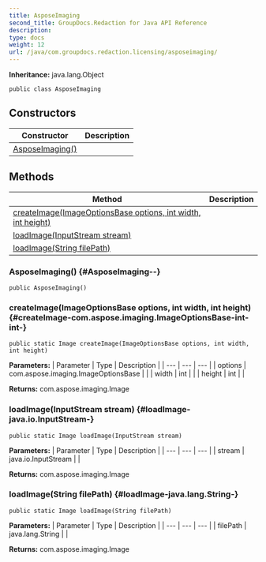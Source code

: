 ```yaml
---
title: AsposeImaging
second_title: GroupDocs.Redaction for Java API Reference
description: 
type: docs
weight: 12
url: /java/com.groupdocs.redaction.licensing/asposeimaging/
---
```

**Inheritance:**
java.lang.Object
```
public class AsposeImaging
```
## Constructors

| Constructor | Description |
| --- | --- |
| [AsposeImaging()](#AsposeImaging--) |  |
## Methods

| Method | Description |
| --- | --- |
| [createImage(ImageOptionsBase options, int width, int height)](#createImage-com.aspose.imaging.ImageOptionsBase-int-int-) |  |
| [loadImage(InputStream stream)](#loadImage-java.io.InputStream-) |  |
| [loadImage(String filePath)](#loadImage-java.lang.String-) |  |
### AsposeImaging() {#AsposeImaging--}
```
public AsposeImaging()
```


### createImage(ImageOptionsBase options, int width, int height) {#createImage-com.aspose.imaging.ImageOptionsBase-int-int-}
```
public static Image createImage(ImageOptionsBase options, int width, int height)
```




**Parameters:**
| Parameter | Type | Description |
| --- | --- | --- |
| options | com.aspose.imaging.ImageOptionsBase |  |
| width | int |  |
| height | int |  |

**Returns:**
com.aspose.imaging.Image
### loadImage(InputStream stream) {#loadImage-java.io.InputStream-}
```
public static Image loadImage(InputStream stream)
```




**Parameters:**
| Parameter | Type | Description |
| --- | --- | --- |
| stream | java.io.InputStream |  |

**Returns:**
com.aspose.imaging.Image
### loadImage(String filePath) {#loadImage-java.lang.String-}
```
public static Image loadImage(String filePath)
```




**Parameters:**
| Parameter | Type | Description |
| --- | --- | --- |
| filePath | java.lang.String |  |

**Returns:**
com.aspose.imaging.Image

